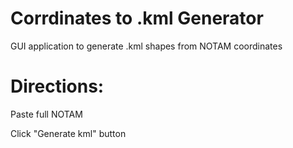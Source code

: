 # Corrdinates to .kml Generator
GUI application to generate .kml shapes from NOTAM coordinates

# Directions:
Paste full NOTAM

Click "Generate kml" button
